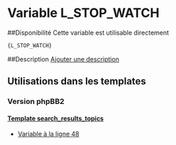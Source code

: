 # Variable L_STOP_WATCH

##Disponibilité
Cette variable est utilisable directement

```html
{L_STOP_WATCH}
```

##Description
[Ajouter une description](https://fa-tvars.appspot.com/var/L_STOP_WATCH)

## Utilisations dans les templates

### Version phpBB2

#### [Template search_results_topics](subsilver/search_results_topics.md#readme)
* [Variable &agrave; la ligne 48](../subsilver/search_results_topics.tpl#L48)